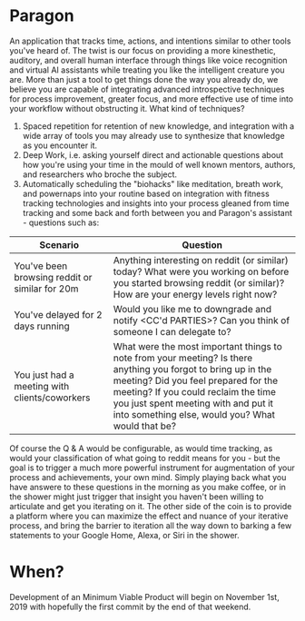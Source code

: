 # Paragon

An application that tracks time, actions, and intentions similar to other tools you've heard of. The twist is our focus on providing a more kinesthetic, auditory, and overall human interface through things like voice recognition and virtual AI assistants while treating you like the intelligent creature you are. More than just a tool to get things done the way you already do, we believe you are capable of integrating advanced introspective techniques for process improvement, greater focus, and more effective use of time into your workflow without obstructing it. What kind of techniques?

1. Spaced repetition for retention of new knowledge, and integration with a wide array of tools you may already use to synthesize that knowledge as you encounter it.
2. Deep Work, i.e. asking yourself direct and actionable questions about how you're using your time in the mould of well known mentors, authors, and researchers who broche the subject.
3. Automatically scheduling the "biohacks" like meditation, breath work, and powernaps into your routine based on integration with fitness tracking technologies and insights into your process gleaned from time tracking and some back and forth between you and Paragon's assistant - questions such as:

| Scenario | Question |
| - | - |
| You've been browsing reddit or similar for 20m | Anything interesting on reddit (or similar) today? What were you working on before you started browsing reddit (or similar)? How are your energy levels right now? |
| You've delayed <IMPORTANT TASK A> for 2 days running | Would you like me to downgrade <IMPORTANT TASK A> and notify <CC'd PARTIES>? Can you think of someone I can delegate <IMPORTANT TASK A> to? |
| You just had a meeting with clients/coworkers | What were the most important things to note from your meeting? Is there anything you forgot to bring up in the meeting? Did you feel prepared for the meeting? If you could reclaim the time you just spent meeting with <PARTIS AT MEETING> and put it into something else, would you? What would that be? |
  
Of course the Q & A would be configurable, as would time tracking, as would your classification of what going to reddit means for you - but the goal is to trigger a much more powerful instrument for augmentation of your process and achievements, your own mind. Simply playing back what you have answere to these questions in the morning as you make coffee, or in the shower might just trigger that insight you haven't been willing to articulate and get you iterating on it. The other side of the coin is to provide a platform where you can maximize the effect and nuance of your iterative process, and bring the barrier to iteration all the way down to barking a few statements to your Google Home, Alexa, or Siri in the shower.

# When?

Development of an Minimum Viable Product will begin on November 1st, 2019 with hopefully the first commit by the end of that weekend.
